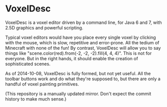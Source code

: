 VoxelDesc
=========

VoxelDesc is a voxel editor driven by a command line, for Java 6 and 7, with 2.5D graphics and powerful scripting.

Typical voxel editors would have you place every single voxel by clicking with the mouse, which is slow, repetitive and error-prone. All the tedium of Minecraft with none of the fun! By contrast, VoxelDesc will allow you to say things like "scene.color(red).from(-2, -2, -2).fill(4, 4, 4)". This is not for everyone. But in the right hands, it should enable the creation of sophisticated scenes.

As of 2014-10-08, VoxelDesc is fully formed, but not yet useful. All the toolbar buttons work and do what they're supposed to, but there are only a handful of voxel painting primitives.

(This repository is a manually updated mirror. Don't expect the commit history to make much sense.)

